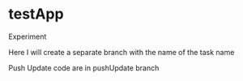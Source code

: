 # testApp
Experiment

Here I will create a separate branch with the name of the task name

Push Update code are in pushUpdate branch
